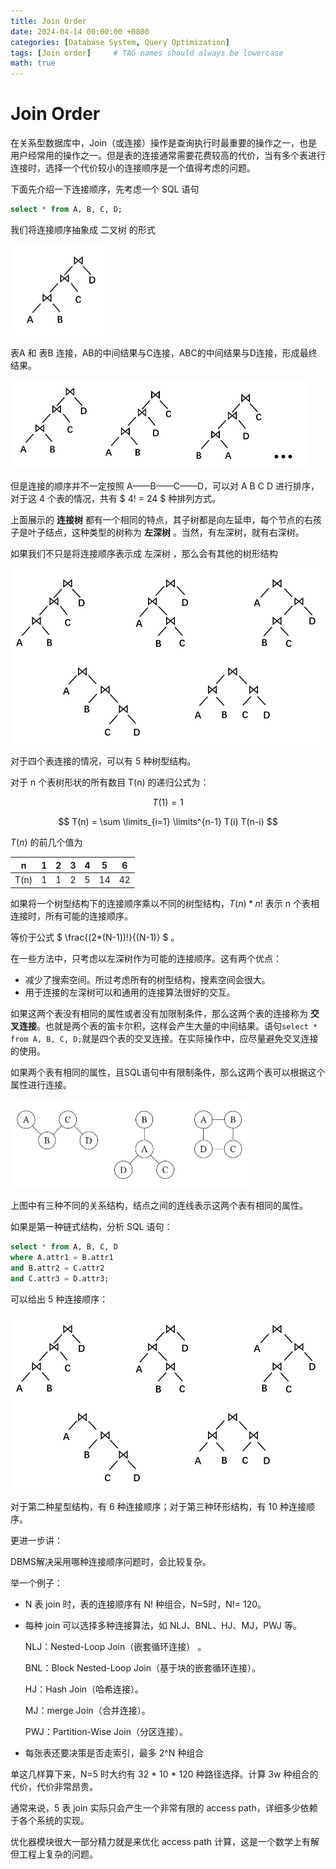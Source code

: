 ```yaml
---
title: Join Order
date: 2024-04-14 00:00:00 +0800
categories: [Database System, Query Optimization]
tags: [Join order]     # TAG names should always be lowercase
math: true
---
```


# Join Order

在关系型数据库中，Join（或连接）操作是查询执行时最重要的操作之一，也是用户经常用的操作之一。但是表的连接通常需要花费较高的代价，当有多个表进行连接时，选择一个代价较小的连接顺序是一个值得考虑的问题。

下面先介绍一下连接顺序，先考虑一个 SQL 语句

```sql
select * from A, B, C, D;
```

我们将连接顺序抽象成 二叉树 的形式

<img src="/assets/img/PictureJoinOrder/LeftTree.jpg" style="zoom:50%;" />

表A 和 表B 连接，AB的中间结果与C连接，ABC的中间结果与D连接，形成最终结果。

<img src="/assets/img/PictureJoinOrder/SomeJoinOrder.jpg" style="zoom:50%;" />

但是连接的顺序并不一定按照 A——B——C——D，可以对 A B C D 进行排序，对于这 4 个表的情况，共有 $ 4! = 24 $ 种排列方式。

上面展示的 **连接树** 都有一个相同的特点，其子树都是向左延申，每个节点的右孩子是叶子结点，这种类型的树称为 **左深树** 。当然，有左深树，就有右深树。

如果我们不只是将连接顺序表示成 左深树 ，那么会有其他的树形结构

<img src="/assets/img/PictureJoinOrder/JoinOrderTree.jpg" style="zoom:50%;" />

对于四个表连接的情况，可以有 5 种树型结构。

对于 n 个表树形状的所有数目 T(n) 的递归公式为：

$$ T(1) = 1 $$

$$ T(n) = \sum \limits_{i=1} \limits^{n-1} T(i) T(n-i) $$

$T(n)$ 的前几个值为

| n    | 1    | 2    | 3    | 4    | 5    | 6    |
| ---- | ---- | ---- | ---- | ---- | ---- | ---- |
| T(n) | 1    | 1    | 2    | 5    | 14   | 42   |

如果将一个树型结构下的连接顺序乘以不同的树型结构，$T(n) * n!$ 表示 n 个表相连接时，所有可能的连接顺序。

等价于公式 $ \frac{(2*(N-1))!}{(N-1)} $ 。



在一些方法中，只考虑以左深树作为可能的连接顺序。这有两个优点：

* 减少了搜索空间。所过考虑所有的树型结构，搜素空间会很大。
* 用于连接的左深树可以和通用的连接算法很好的交互。



如果这两个表没有相同的属性或者没有加限制条件，那么这两个表的连接称为 **交叉连接**。也就是两个表的笛卡尔积，这样会产生大量的中间结果。语句`select * from A, B, C, D;`就是四个表的交叉连接。在实际操作中，应尽量避免交叉连接的使用。

如果两个表有相同的属性，且SQL语句中有限制条件，那么这两个表可以根据这个属性进行连接。

<img src="/assets/img/PictureJoinOrder/Relations.jpg" style="zoom:50%;" />

上图中有三种不同的关系结构，结点之间的连线表示这两个表有相同的属性。

如果是第一种链式结构，分析 SQL 语句：

```sql
select * from A, B, C, D 
where A.attr1 = B.attr1
and B.attr2 = C.attr2
and C.attr3 = D.attr3;
```

可以给出 5 种连接顺序：

<img src="/assets/img/PictureJoinOrder/JoinOrderTree.jpg" style="zoom:50%;" />

对于第二种星型结构，有 6 种连接顺序；对于第三种环形结构，有 10 种连接顺序。



更进一步讲：

DBMS解决采用哪种连接顺序问题时，会比较复杂。

举一个例子：

* N 表 join 时，表的连接顺序有 N! 种组合，N=5时，N!= 120。

* 每种 join 可以选择多种连接算法，如 NLJ、BNL、HJ、MJ，PWJ 等。

  NLJ：Nested-Loop Join（嵌套循环连接） 。

  BNL：Block Nested-Loop Join（基于块的嵌套循环连接）。

  HJ：Hash Join（哈希连接）。

  MJ：merge Join（合并连接）。

  PWJ：Partition-Wise Join（分区连接）。

* 每张表还要决策是否走索引，最多 2^N 种组合

单这几样算下来，N=5 时大约有 32 * 10 * 120 种路径选择。计算 3w 种组合的代价，代价非常昂贵。

通常来说，5 表 join 实际只会产生一个非常有限的 access path，详细多少依赖于各个系统的实现。

优化器模块很大一部分精力就是来优化 access path 计算，这是一个数学上有解但工程上复杂的问题。